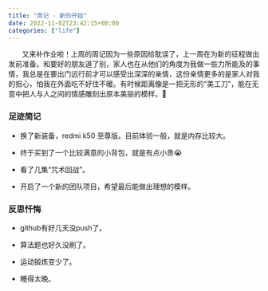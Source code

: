 ```yaml
---
title: "周记 - 新的开始"
date: 2022-11-02T23:42:15+08:00
categories: ["life"]
---
```


&nbsp;&nbsp;&nbsp;&nbsp;&nbsp;&nbsp;&nbsp;又来补作业啦！上周的周记因为一些原因给耽误了，上一周在为新的征程做出发前准备。和要好的朋友道了别，家人也在从他们的角度为我做一些力所能及的事情，我总是在要出门远行前才可以感受出深深的亲情，这份亲情更多的是家人对我的担心，怕我在外面吃不好住不暖。有时候距离像是一把无形的“美工刀”，能在无意中把人与人之间的情感雕刻出原本美丽的模样。:rose:

### 足迹简记

* 换了新装备，redmi k50 至尊版。目前体验一般，就是内存比较大。
* 终于买到了一个比较满意的小背包，就是有点小贵:sob:

* 看了几集“咒术回战”。
* 开启了一个新的团队项目，希望最后能做出理想的模样。

### 反思忏悔

* github有好几天没push了。
* 算法题也好久没刷了。

* 运动锻炼变少了。
* 睡得太晚。
